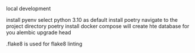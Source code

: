 local development


install pyenv
select python 3.10 as default
install poetry
navigate to the project directory
poetry install
docker compose will create hte database for you
alembic upgrade head

.flake8 is used for flake8 linting